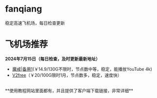 # fanqiang
稳定高速飞机场，每日检查更新
# 飞机场推荐 
**2024年7月15日（每日检查，及时更新最新地址）**
*   [魔戒](https://mojie.app/register?aff=1pWspTHg#tt)|[备用1](https://mojie.co/register?aff=1pWspTHg#tt)(￥14.9/130G不限时，节点数中等，稳定，能播放YouTube 4k)
*   [V2free](https://w1.v2free.cc/auth/register?code=QKu7#tt)（￥20/100G限时1月，节点数多，稳定，速度快）
<br />
**使用教程网站里面都有，并且提供了客户端下载链接，非常详细**


